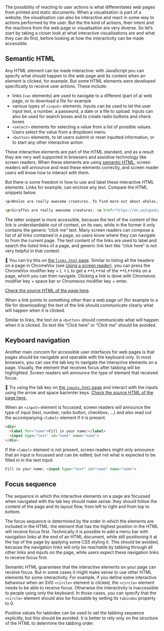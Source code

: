 The possibility of reacting to user actions is what differentiates web pages from printed and static documents. When a visualisation is part of a website, the visualisation can also be interactive and react in some way to actions performed by the user. But the the kind of actions, their intent and the reactions from the web page or visualisation are very diverse. So let’s start by taking a closer look at what interactive visualisations are and what they can do first, before looking at how the interactivity can be made accessible.

## Semantic HTML

Any HTML element can be made interactive: with JavaScript you can specify what should happen to the web page and its content when an element is clicked, for example. But some HTML elements were developed specifically to receive user actions. These include:

- links (`<a>` elements) are used to navigate to a different (part of a) web page, or to download a file for example
- various types of `<input>` elements. Inputs can be used to let the user input text, a number, a password, a date or a file to upload. Inputs can also be used for search boxes and to create radio buttons and check boxes
- `<select>` elements for selecting a value from a list of possible values. Users select the value from a dropdown menu
- `<button>` elements, to let users submit or reset inputted information, or to start any other interactive action

These interactive elements are part of the HTML standard, and as a result they are very well supported in browsers and assistive technology like screen readers. When these elements are using <span class='internal-link'>[semantic HTML](semantic-html)</span>, screen readers will announce and read these elements correctly, and screen reader users will know how to interact with them.

But there is some freedom in how to use and label these interactive HTML elements. Links for example, can enclose any text. Compare the HTML snippets below.

```html
<p>Whales are really awesome creatures. To find more out about whales, <a href="https://en.wikipedia.org/wiki/Whale.html">click here</a>.</p>
```

```html
<p>Giraffes are really awesome creatures. <a href="https://en.wikipedia.org/wiki/Giraffe">Find out more about Giraffes</a>.</p>
```

The latter snippet is more accessible, because the text of the content of the link is understandable out of context, on its own, while in the former it only contains the generic “click me” text. Many screen readers can compose a list of all links contained in a page, so users know where they can navigate to from the current page. The text content of the links are used to label and search the listed links of a page, and generic link text like “click here” is not very helpful in that context.

<aside>
🔗 You can try this on <a href='https://officepublicationseu.github.io/accessible-html-dataviz/links.html'>the <code>links.html</code> page</a>. Similar to listing all the headers on a page in ChromeVox (see <span class='internal-link'><a href='using-a-screen-reader'>Using a screen reader</a></span>), you can press the ChromeVox modifier key + L > L to get a **L**ist of the **L**inks on a page, which you can then navigate. Clicking a link is done with Chromevox modifier key + space bar or Chromevox modifier key + enter.

<a href='https://github.com/officepublicationseu/accessible-html-dataviz/blob/master/links.html'>Check the source HTML of the page here</a>.
</aside>

When a link points to something other than a web page url (for example to a file for downloading) the text of the link should communicate clearly what will happen when it is clicked.

Similar to links, the text on a `<button>` should communicate what will happen when it is clicked. So text like “Click here” or “Click me” should be avoided.

## Keyboard navigation

Another main concern for accessible user interfaces for web pages is that pages should be navigable and operable with the keyboard only. In most browsers, you can use the tab key to navigate the interactive elements on a page. Visually, the element that receives focus after tabbing will be highlighted. Screen readers will announce the type of element that received focus.

<aside>
🔗 Try using the tab key on <a href='https://officepublicationseu.github.io/accessible-html-dataviz/inputs.html'>the <code>inputs.html</code> page</a> and interact with the inputs using the arrow and space bar/enter keys. <a href='https://github.com/officepublicationseu/accessible-html-dataviz/blob/master/inputs.html'>Check the source HTML of the page here.</a>

</aside>

When an `<input>` element is focussed, screen readers will announce the type of input (text, number, radio button, checkbox, …) and also read out the accompanying `<label>` element if it is present.

```html
<div>
  <label for="name">Fill in your name:</label>
  <input type="text" id="name" name="name">
</div>
```

If the `<label>` element is not present, screen readers might only announce that an input is focussed and can be edited, but not what is expected to be filled in in the text input:

```html
Fill in your name: <input type="text" id="name" name="name">
```

## Focus sequence

The sequence in which the interactive elements on a page are focussed when navigated with the tab key should make sense: they should follow the content of the page and its layout flow, from left to right and from top to bottom.

The focus sequence is determined by the order in which the elements are included in the HTML: the element that has the highest position in the HTML will receive focus first. Technically it is possible to add a menu bar with navigation links at the end of an HTML document, while still positioning it at the top of the page by applying some CSS styling it. This should be avoided, because the navigation links will only be reachable by tabbing through all other links and inputs on the page, while users expect these navigation links to receive focus first.

Semantic HTML guarantees that the interactive elements on your page can receive focus. But in some cases it might make sense to use other HTML elements for some interactivity. For example, if you define some interactive behaviour when an SVG `<circle>` element is clicked, the `<circle>` element needs to be able to receive focus. Otherwise the interactivity is inaccessible to people using only the keyboard. In those cases, you can specify that the `<circle>` element should also be focusable by setting its `tabindex` property to 0.

Positive values for tabindex can be used to set the tabbing sequence explicitly, but this should be avoided. It is better to rely only on the structure of the HTML to determine the tabbing order.